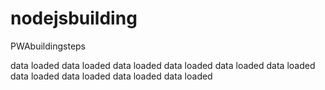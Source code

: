 # nodejsbuilding
PWAbuildingsteps

 data loaded
 data loaded
 data loaded
 data loaded
 data loaded
 data loaded
 data loaded
 data loaded
 data loaded
 data loaded